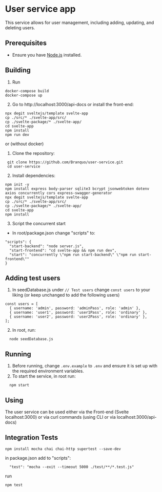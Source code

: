# User service app

This service allows for user management, including adding, updating, and deleting users.

## Prerequisites

- Ensure you have [Node.js](https://nodejs.org/) installed.

## Building

1. Run
```
docker-compose build
docker-compose up
```

2. Go to http://localhost:3000/api-docs or install the front-end:
  ```
  npx degit sveltejs/template svelte-app
  cp ./src/* ./svelte-app/src/
  cp ./svelte-package/* ./svelte-app/
  cd svelte-app
  npm install
  npm run dev
  ```

or (without docker)


1. Clone the repository:
  ```
   git clone https://github.com/Branquo/user-service.git
   cd user-service
  ```

2. Install dependencies:
  ```
  npm init -y
  npm install express body-parser sqlite3 bcrypt jsonwebtoken dotenv axios concurrently cors express-swagger-generator
  npx degit sveltejs/template svelte-app
  cp ./src/* ./svelte-app/src/
  cp ./svelte-package/* ./svelte-app/
  cd svelte-app
  npm install
  ```

3. Script the concurrent start
  - In root/package.json change "scripts" to:
  ```
  "scripts": {
    "start-backend": "node server.js",
    "start-frontend": "cd svelte-app && npm run dev",
    "start": "concurrently \"npm run start-backend\" \"npm run start-frontend\""
  }
  ```

## Adding test users

1. In seedDatabase.js under `// Test users` change `const users` to your liking (or keep unchanged to add the following users)
  ```
  const users = [
    { username: 'admin', password: 'adminPass', role: 'admin' },
    { username: 'user1', password: 'user1Pass', role: 'ordinary' },
    { username: 'user2', password: 'user2Pass', role: 'ordinary' },
  ];
  ```

2. In root, run:
```
  node seedDatabase.js
```

## Running

1. Before running, change `.env.example` to `.env` and ensure it is set up with the required environment variables. 
2. To start the service, in root run:
```
  npm start
```

## Using

The user service can be used either via the Front-end (Svelte localhost:3000) or via curl commands (using CLI or via localhost:3000/api-docs)

## Integration Tests

```
npm install mocha chai chai-http supertest --save-dev
```

in package.json add to "scripts":
```
  "test": "mocha --exit --timeout 5000 ./test/**/*.test.js"
```

run
```
npm test
```